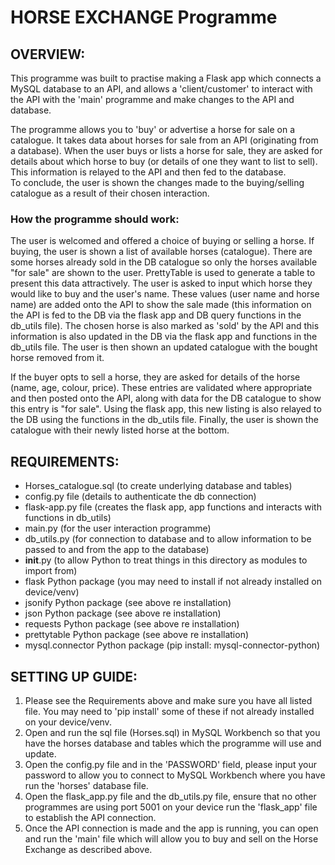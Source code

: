 # HORSE EXCHANGE Programme

## OVERVIEW:

This programme was built to practise making a Flask app which connects a MySQL database to an API, and allows a 'client/customer' to interact with the API with the 'main' programme and make changes to the API and database. 

 The programme allows you to 'buy' or advertise a horse for sale on a catalogue. It takes data about horses for sale from an API (originating from a database). When the user buys or lists a horse for sale, they are asked for details about which horse to buy (or details of one they want to list to sell). This information is relayed to the API and then fed to the database.  
To conclude, the user is shown the changes made to the buying/selling catalogue as a result of their chosen interaction. 

### How the programme should work:
 The user is welcomed and offered a choice of buying or selling a horse.
 If buying, the user is shown a list of available horses (catalogue). There are some horses already sold in the DB catalogue so only the horses available "for sale" are shown to the user. PrettyTable is used to generate a table to present this data attractively.
 The user is asked to input which horse they would like to buy and the user's name.
 These values (user name and horse name) are added onto the API to show the sale made (this information on the API is fed to the DB via the flask app and DB query functions in the db_utils file).
 The chosen horse is also marked as 'sold' by the API and this information is also updated in the DB via the flask app and functions in the db_utils file.
 The user is then shown an updated catalogue with the bought horse removed from it.

 If the buyer opts to sell a horse, they are asked for details of the horse (name, age, colour, price).
 These entries are validated where appropriate and then posted onto the API, along with data for the DB catalogue to show this entry is "for sale".
 Using the flask app, this new listing is also relayed to the DB using the functions in the db_utils file.
 Finally, the user is shown the catalogue with their newly listed horse at the bottom.

## REQUIREMENTS:

* Horses_catalogue.sql (to create underlying database and tables)
* config.py file (details to authenticate the db connection)
* flask-app.py file (creates the flask app, app functions and interacts with functions in db_utils)
* main.py (for the user interaction programme)
* db_utils.py (for connection to database and to allow information to be passed to and from the app to the database)
* __init__.py (to allow Python to treat things in this directory as modules to import from)
* flask Python package (you may need to install if not already installed on device/venv)
* jsonify Python package (see above re installation)
* json Python package (see above re installation)
* requests Python package (see above re installation)
* prettytable Python package (see above re installation)
* mysql.connector Python package (pip install: mysql-connector-python)


## SETTING UP GUIDE:

1. Please see the Requirements above and make sure you have all listed file. You may need to 'pip install' some of
these if not already installed on your device/venv.
2. Open and run the sql file (Horses.sql) in MySQL Workbench so that you have the horses database and tables which
the programme will use and update.
3. Open the config.py file and in the 'PASSWORD' field, please input your password to allow you to connect to MySQL
Workbench where you have run the 'horses' database file.
4. Open the flask_app.py file and the db_utils.py file, ensure that no other programmes are using port 5001 on your device run the 'flask_app' file to
establish the API connection.
5. Once the API connection is made and the app is running, you can open and run the 'main' file which will allow you to buy
and sell on the Horse Exchange as described above.
